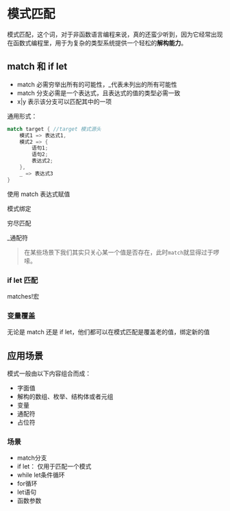# 模式匹配

模式匹配，这个词，对于非函数语言编程来说，真的还蛮少听到，因为它经常出现在函数式编程里，用于为复杂的类型系统提供一个轻松的**解构能力**。

## match 和 if let

- match 必需穷举出所有的可能性，\_代表未列出的所有可能性
- match 分支必需是一个表达式，且表达式的值的类型必需一致
- x|y 表示该分支可以匹配其中的一项

通用形式：

```rs
match target { //target 模式源头
    模式1 => 表达式1,
    模式2 => {
        语句1;
        语句2;
        表达式2;
    },
    _ => 表达式3
}
```

使用 match 表达式赋值

模式绑定

穷尽匹配

\_通配符

> 在某些场景下我们其实只关心某一个值是否存在，此时`match`就显得过于啰嗦。

### if let 匹配

matches!宏

### 变量覆盖

无论是 match 还是 if let，他们都可以在模式匹配是覆盖老的值，绑定新的值

## 应用场景

模式一般由以下内容组合而成：

- 字面值
- 解构的数组、枚举、结构体或者元组
- 变量
- 通配符
- 占位符

### 场景
- match分支
- if let： 仅用于匹配一个模式
- while let条件循环
- for循环
- let语句
- 函数参数
